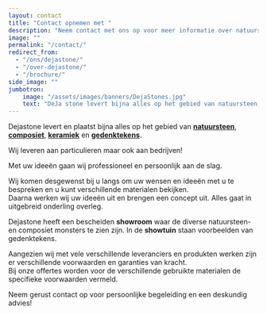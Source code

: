 ```yaml
---
layout: contact
title: "Contact opnemen met "
description: "Neem contact met ons op voor meer informatie over natuursteen, composiet en keramiek."
image: ""
permalink: "/contact/"
redirect_from:
  - "/ons/dejastone/"
  - "/over-dejastone/"
  - "/brochure/"
side_image: ""
jumbotron:
    image: "/assets/images/banners/DejaStones.jpg"
    text: "DeJa stone levert bijna alles op het gebied van natuursteen, composiet en keramiek."
---
```


Dejastone levert en plaatst bijna alles op het gebied van **[natuursteen](/natuursteen/)**, **[composiet](/composiet/)**, **[keramiek](/keramiek/)** en **[gedenktekens](/gedenktekens/)**.

Wij leveren aan particulieren maar ook aan bedrijven!

Met uw ideeën gaan wij professioneel en persoonlijk aan de slag.

Wij komen desgewenst bij u langs om uw wensen en ideeën met u te bespreken en u kunt verschillende materialen bekijken.  
Daarna werken wij uw ideeën uit en brengen een concept uit. Alles gaat in uitgebreid onderling overleg.

Dejastone heeft een bescheiden **showroom** waar de diverse natuursteen- en composiet monsters te zien zijn. In de **showtuin** staan voorbeelden van gedenktekens.

Aangezien wij met vele verschillende leveranciers en produkten werken zijn er verschillende voorwaarden en garanties van kracht.  
Bij onze offertes worden voor de verschillende gebruikte materialen de specifieke voorwaarden vermeld.

Neem gerust contact op voor persoonlijke begeleiding en een deskundig advies!